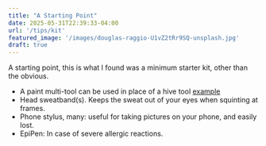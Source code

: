 ```yaml
---
title: "A Starting Point"
date: 2025-05-31T22:39:33-04:00
url: '/tips/kit'
featured_image: '/images/douglas-raggio-U1vZ2tRr9SQ-unsplash.jpg'
draft: true
---
```


A starting point, this is what I found was a minimum starter kit, other than the obvious. 

* A paint multi-tool can be used in place of a hive tool [example](https://www.lowes.com/pd/Warner-Pro-Grip-5-IN-1-2-25-in-Carbon-Steel-Paint-Multi-Tool/5003316973)
* Head sweatband(s).  Keeps the sweat out of your eyes when squinting at frames.
* Phone stylus, many: useful for taking pictures on your phone, and easily lost.
* EpiPen: In case of severe allergic reactions. 